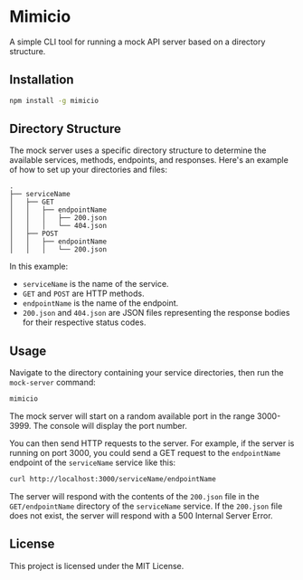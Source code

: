 # Mimicio

A simple CLI tool for running a mock API server based on a directory structure. 

## Installation

```bash
npm install -g mimicio
```

## Directory Structure

The mock server uses a specific directory structure to determine the available services, methods, endpoints, and responses. Here's an example of how to set up your directories and files:

```
.
├── serviceName
│   ├── GET
│   │   ├── endpointName
│   │   │   ├── 200.json
│   │   │   └── 404.json
│   ├── POST
│   │   ├── endpointName
│   │   │   └── 200.json
```

In this example:

- `serviceName` is the name of the service.
- `GET` and `POST` are HTTP methods.
- `endpointName` is the name of the endpoint.
- `200.json` and `404.json` are JSON files representing the response bodies for their respective status codes.

## Usage

Navigate to the directory containing your service directories, then run the `mock-server` command:

```bash
mimicio
```

The mock server will start on a random available port in the range 3000-3999. The console will display the port number.

You can then send HTTP requests to the server. For example, if the server is running on port 3000, you could send a GET request to the `endpointName` endpoint of the `serviceName` service like this:

```bash
curl http://localhost:3000/serviceName/endpointName
```

The server will respond with the contents of the `200.json` file in the `GET/endpointName` directory of the `serviceName` service. If the `200.json` file does not exist, the server will respond with a 500 Internal Server Error.

## License

This project is licensed under the MIT License.
